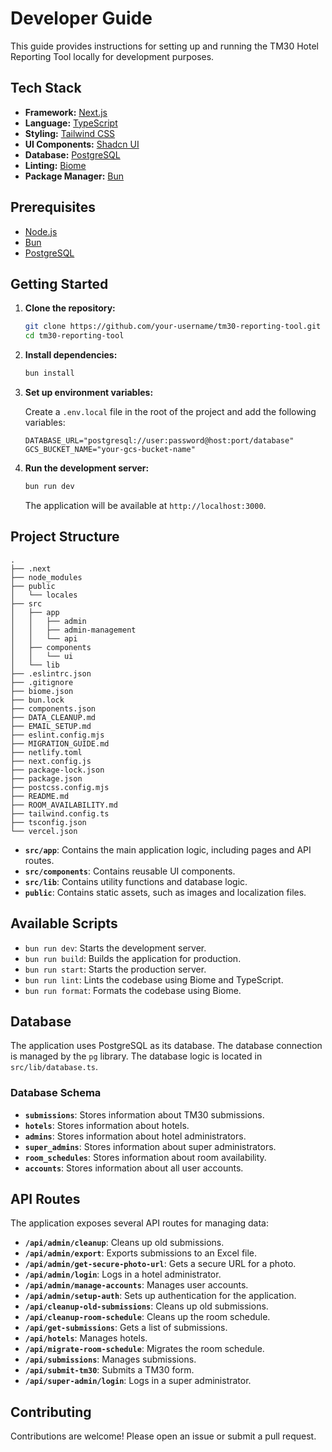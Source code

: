 
# Developer Guide

This guide provides instructions for setting up and running the TM30 Hotel Reporting Tool locally for development purposes.

## Tech Stack

- **Framework:** [Next.js](https://nextjs.org/)
- **Language:** [TypeScript](https://www.typescriptlang.org/)
- **Styling:** [Tailwind CSS](https://tailwindcss.com/)
- **UI Components:** [Shadcn UI](https://ui.shadcn.com/)
- **Database:** [PostgreSQL](https://www.postgresql.org/)
- **Linting:** [Biome](https://biomejs.dev/)
- **Package Manager:** [Bun](https://bun.sh/)

## Prerequisites

- [Node.js](https://nodejs.org/en/)
- [Bun](https://bun.sh/)
- [PostgreSQL](https://www.postgresql.org/)

## Getting Started

1. **Clone the repository:**

   ```bash
   git clone https://github.com/your-username/tm30-reporting-tool.git
   cd tm30-reporting-tool
   ```

2. **Install dependencies:**

   ```bash
   bun install
   ```

3. **Set up environment variables:**

   Create a `.env.local` file in the root of the project and add the following variables:

   ```
   DATABASE_URL="postgresql://user:password@host:port/database"
   GCS_BUCKET_NAME="your-gcs-bucket-name"
   ```

4. **Run the development server:**

   ```bash
   bun run dev
   ```

   The application will be available at `http://localhost:3000`.

## Project Structure

```
.
├── .next
├── node_modules
├── public
│   └── locales
├── src
│   ├── app
│   │   ├── admin
│   │   ├── admin-management
│   │   └── api
│   ├── components
│   │   └── ui
│   └── lib
├── .eslintrc.json
├── .gitignore
├── biome.json
├── bun.lock
├── components.json
├── DATA_CLEANUP.md
├── EMAIL_SETUP.md
├── eslint.config.mjs
├── MIGRATION_GUIDE.md
├── netlify.toml
├── next.config.js
├── package-lock.json
├── package.json
├── postcss.config.mjs
├── README.md
├── ROOM_AVAILABILITY.md
├── tailwind.config.ts
├── tsconfig.json
└── vercel.json
```

- **`src/app`**: Contains the main application logic, including pages and API routes.
- **`src/components`**: Contains reusable UI components.
- **`src/lib`**: Contains utility functions and database logic.
- **`public`**: Contains static assets, such as images and localization files.

## Available Scripts

- `bun run dev`: Starts the development server.
- `bun run build`: Builds the application for production.
- `bun run start`: Starts the production server.
- `bun run lint`: Lints the codebase using Biome and TypeScript.
- `bun run format`: Formats the codebase using Biome.

## Database

The application uses PostgreSQL as its database. The database connection is managed by the `pg` library. The database logic is located in `src/lib/database.ts`.

### Database Schema

- **`submissions`**: Stores information about TM30 submissions.
- **`hotels`**: Stores information about hotels.
- **`admins`**: Stores information about hotel administrators.
- **`super_admins`**: Stores information about super administrators.
- **`room_schedules`**: Stores information about room availability.
- **`accounts`**: Stores information about all user accounts.

## API Routes

The application exposes several API routes for managing data:

- **`/api/admin/cleanup`**: Cleans up old submissions.
- **`/api/admin/export`**: Exports submissions to an Excel file.
- **`/api/admin/get-secure-photo-url`**: Gets a secure URL for a photo.
- **`/api/admin/login`**: Logs in a hotel administrator.
- **`/api/admin/manage-accounts`**: Manages user accounts.
- **`/api/admin/setup-auth`**: Sets up authentication for the application.
- **`/api/cleanup-old-submissions`**: Cleans up old submissions.
- **`/api/cleanup-room-schedule`**: Cleans up the room schedule.
- **`/api/get-submissions`**: Gets a list of submissions.
- **`/api/hotels`**: Manages hotels.
- **`/api/migrate-room-schedule`**: Migrates the room schedule.
- **`/api/submissions`**: Manages submissions.
- **`/api/submit-tm30`**: Submits a TM30 form.
- **`/api/super-admin/login`**: Logs in a super administrator.

## Contributing

Contributions are welcome! Please open an issue or submit a pull request.
